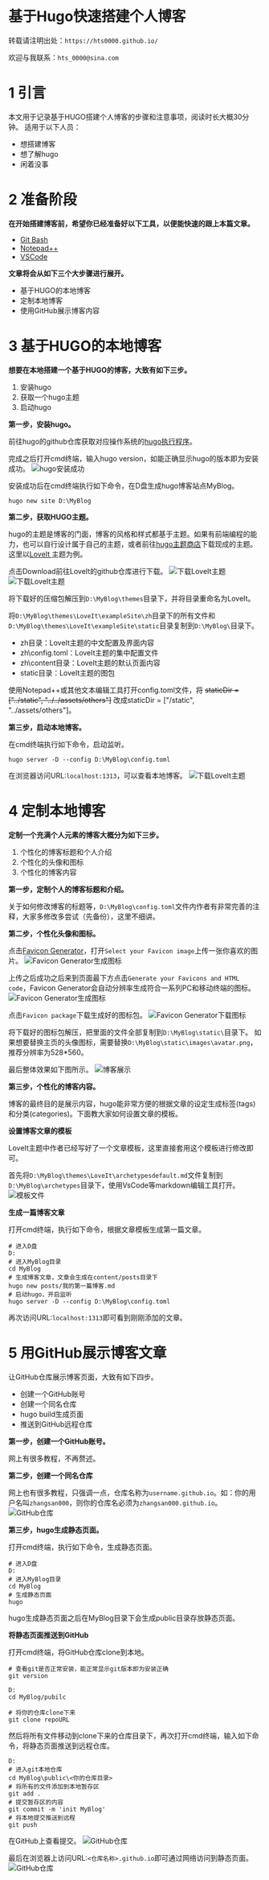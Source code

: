 # 基于Hugo快速搭建个人博客


<!--more-->

转载请注明出处：`https://hts0000.github.io/`

欢迎与我联系：`hts_0000@sina.com`

# 1 引言
本文用于记录基于HUGO搭建个人博客的步骤和注意事项，阅读时长大概30分钟。
适用于以下人员：
- 想搭建博客
- 想了解hugo
- 闲着没事

# 2 准备阶段
**在开始搭建博客前，希望你已经准备好以下工具，以便能快速的跟上本篇文章。**
- [Git Bash](https://git-scm.com/downloads)
- [Notepad++](https://notepad-plus-plus.org/downloads/)
- [VSCode](https://code.visualstudio.com/)

**文章将会从如下三个大步骤进行展开。**
- 基于HUGO的本地博客
- 定制本地博客
- 使用GitHub展示博客内容

# 3 基于HUGO的本地博客
**想要在本地搭建一个基于HUGO的博客，大致有如下三步。**
1. 安装hugo
2. 获取一个hugo主题
3. 启动hugo

**第一步，安装hugo。**

前往hugo的github仓库获取对应操作系统的[hugo执行程序](https://github.com/gohugoio/hugo/releases)。


完成之后打开cmd终端，输入hugo version，如能正确显示hugo的版本即为安装成功。
![hugo安装成功](https://raw.githubusercontent.com/hts0000/hts0000.github.io/master/images/00.PNG "hugo安装成功")

安装成功后在cmd终端执行如下命令，在D盘生成hugo博客站点MyBlog。
```
hugo new site D:\MyBlog
```

**第二步，获取HUGO主题。**

hugo的主题是博客的门面，博客的风格和样式都基于主题。如果有前端编程的能力，也可以自行设计属于自己的主题，或者前往[hugo主题商店](https://themes.gohugo.io/)下载现成的主题。这里以[LoveIt
](https://themes.gohugo.io/loveit/)主题为例。

点击Download前往LoveIt的github仓库进行下载。
![下载LoveIt主题](https://raw.githubusercontent.com/hts0000/hts0000.github.io/master/images/01.PNG "下载LoveIt主题")
![下载LoveIt主题](https://raw.githubusercontent.com/hts0000/hts0000.github.io/master/images/02.png "下载LoveIt主题")

将下载好的压缩包解压到`D:\MyBlog\themes`目录下，并将目录重命名为LoveIt。

将`D:\MyBlog\themes\LoveIt\exampleSite\zh`目录下的所有文件和`D:\MyBlog\themes\LoveIt\exampleSite\static`目录复制到`D:\MyBlog\`目录下。
- zh目录：LoveIt主题的中文配置及界面内容
- zh\config.toml：LoveIt主题的集中配置文件
- zh\content目录：LoveIt主题的默认页面内容
- static目录：LoveIt主题的图包

使用Notepad++或其他文本编辑工具打开config.toml文件，将
~~staticDir = ["../static", "../../assets/others"]~~
改成staticDir = ["/static", "../assets/others"]。

**第三步，启动本地博客。**

在cmd终端执行如下命令，启动监听。
```
hugo server -D --config D:\MyBlog\config.toml
```
在浏览器访问URL:`localhost:1313`，可以查看本地博客。
![下载LoveIt主题](https://raw.githubusercontent.com/hts0000/hts0000.github.io/master/images/03.png "下载LoveIt主题")

# 4 定制本地博客
**定制一个充满个人元素的博客大概分为如下三步。**
1. 个性化的博客标题和个人介绍
2. 个性化的头像和图标
3. 个性化的博客内容

**第一步，定制个人的博客标题和介绍。**

关于如何修改博客的标题等，`D:\MyBlog\config.toml`文件内作者有非常完善的注释，大家多修改多尝试（先备份），这里不细讲。

**第二步，个性化头像和图标。**

点击[Favicon Generator](https://realfavicongenerator.net/)，打开`Select your Favicon image`上传一张你喜欢的图片。
![Favicon Generator生成图标](https://raw.githubusercontent.com/hts0000/hts0000.github.io/master/images/06.PNG  "Favicon Generator生成图标")

上传之后成功之后来到页面最下方点击`Generate your Favicons and HTML code`，Favicon Generator会自动分辨率生成符合一系列PC和移动终端的图标。
![Favicon Generator生成图标](https://raw.githubusercontent.com/hts0000/hts0000.github.io/master/images/07.PNG "Favicon Generator生成图标")

点击`Favicon package`下载生成好的图标包。
![Favicon Generator下载图标](https://raw.githubusercontent.com/hts0000/hts0000.github.io/master/images/08.PNG "Favicon Generator下载图标")

将下载好的图标包解压，把里面的文件全部复制到`D:\MyBlog\static\`目录下。
如果想要替换主页的头像图标，需要替换`D:\MyBlog\static\images\avatar.png`，推荐分辨率为528*560。

最后整体效果如下图所示。
![博客展示](https://raw.githubusercontent.com/hts0000/hts0000.github.io/master/images/09.PNG "博客展示")

**第三步，个性化的博客内容。**

博客的最终目的是展示内容，hugo能非常方便的根据文章的设定生成标签(tags)和分类(categories)。下面教大家如何设置文章的模板。

**设置博客文章的模板**

LoveIt主题中作者已经写好了一个文章模板，这里直接套用这个模板进行修改即可。

首先将`D:\MyBlog\themes\LoveIt\archetypesdefault.md`文件复制到`D:\MyBlog\archetypes`目录下，使用VsCode等markdown编辑工具打开。
![模板文件](https://raw.githubusercontent.com/hts0000/hts0000.github.io/master/images/10.PNG "模板文件")

**生成一篇博客文章**

打开cmd终端，执行如下命令，根据文章模板生成第一篇文章。
```
# 进入D盘
D:
# 进入MyBlog目录
cd MyBlog
# 生成博客文章，文章会生成在content/posts目录下
hugo new posts/我的第一篇博客.md
# 启动hugo，开启监听
hugo server -D --config D:\MyBlog\config.toml
```
再次访问URL:`localhost:1313`即可看到刚刚添加的文章。

# 5 用GitHub展示博客文章
让GitHub仓库展示博客页面，大致有如下四步。
- 创建一个GitHub账号
- 创建一个同名仓库
- hugo build生成页面
- 推送到GitHub远程仓库

**第一步，创建一个GitHub账号。**

网上有很多教程，不再赘述。

**第二步，创建一个同名仓库**

网上也有很多教程，只强调一点，仓库名称为`username.github.io`。如：你的用户名叫`zhangsan000`，则你的仓库名必须为`zhangsan000.github.io`。
![GitHub仓库](https://raw.githubusercontent.com/hts0000/hts0000.github.io/master/images/11.PNG "GitHub仓库")

**第三步，hugo生成静态页面。**

打开cmd终端，执行如下命令，生成静态页面。
```
# 进入D盘
D:
# 进入MyBlog目录
cd MyBlog
# 生成静态页面
hugo
```
hugo生成静态页面之后在MyBlog目录下会生成public目录存放静态页面。

**将静态页面推送到GitHub**

打开cmd终端，将GitHub仓库clone到本地。
```
# 查看git是否正常安装，能正常显示git版本即为安装正确
git version

D:
cd MyBlog/pubilc

# 将你的仓库clone下来
git clone repoURL
```
然后将所有文件移动到clone下来的仓库目录下，再次打开cmd终端，输入如下命令，将静态页面推送到远程仓库。
```
D:
# 进入git本地仓库
cd MyBlog\public\<你的仓库目录>
# 将所有的文件添加到本地暂存区
git add .
# 提交暂存区的内容
git commit -m 'init MyBlog'
# 将本地提交推送到远程
git push
```
在GitHub上查看提交。
![GitHub仓库](https://raw.githubusercontent.com/hts0000/hts0000.github.io/master/images/12.PNG "GitHub仓库")

最后在浏览器上访问URL:`<仓库名称>.github.io`即可通过网络访问到静态页面。
![GitHub仓库](https://raw.githubusercontent.com/hts0000/hts0000.github.io/master/images/13.PNG "GitHub仓库")
